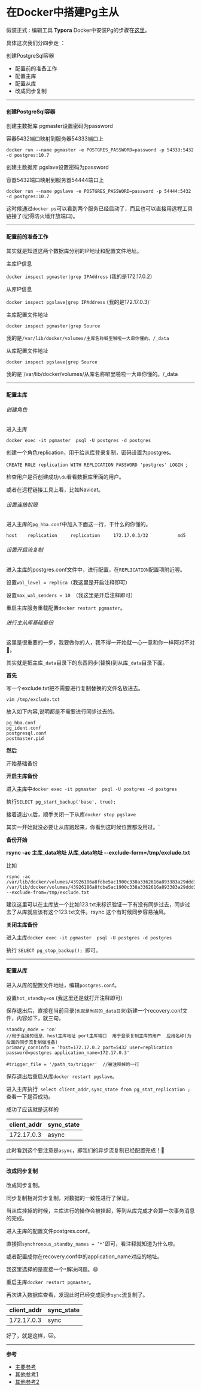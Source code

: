 # **在Docker中搭建Pg主从**

假装正式 :   编辑工具 **Typora**                         Docker中安装Pg的步骤在[这里](https://github.com/Koooooo-7/Koy-s-library/blob/master/Docker%E5%AE%89%E8%A3%85PostgreSql.md)。

具体这次我们分四步走 ：

创建PostgreSql容器

- 配置前的准备工作
- 配置主库
- 配置从库
- 改成同步复制

------

#### 创建PostgreSql容器

创建主数据库 pgmaster设置密码为password

容器5432端口映射到服务器54333端口上

```
docker run --name pgmaster -e POSTGRES_PASSWORD=password -p 54333:5432 -d postgres:10.7
```



创建主数据库 pgslave设置密码为password

容器5432端口映射到服务器54444端口上

```
docker run --name pgslave -e POSTGRES_PASSWORD=password -p 54444:5432 -d postgres:10.7
```

这时候通过`docker ps`可以看到两个服务已经启动了，而且也可以直接用远程工具链接了(记得防火墙开放端口)。

------

#### 配置前的准备工作

其实就是知道这两个数据库分别的IP地址和配置文件地址。

主库IP信息

`docker inspect pgmaster|grep IPAddress`  (我的是172.17.0.2)

从库IP信息

`docker inspect pgslave|grep IPAddress`  (我的是172.17.0.3)`

主库配置文件地址

`docker inspect pgmaster|grep Source`

我的是`/var/lib/docker/volumes/主库名称噼里啪啦一大串你懂的。/_data`

从库配置文件地址

`docker inspect pgslave|grep Source`

我的是`/var/lib/docker/volumes/从库名称噼里啪啦一大串你懂的。/_data

------



#### 配置主库

###### 创建角色

进入主库

`docker exec -it pgmaster  psql -U postgres -d postgres`

创建一个角色replication，用于给从库登录复制，密码设置为postgres。

`CREATE ROLE replication WITH REPLICATION PASSWORD 'postgres' LOGIN `;

检查用户是否创建成功`\du`看看数据库里面的用户。

或者在远程链接工具上看，比如Navicat。

###### 设置连接权限

进入主库的`pg_hba.conf`中加入下面这一行，干什么的你懂的。

`host    replication     replication     172.17.0.3/32           md5`

###### 设置开启流复制

进入主库的postgres.conf文件中，进行配置，在`REPLICATION`配置项附近喔。

设置`wal_level = replica`（我这里是开启注释即可）

设置`max_wal_senders = 10 `（我这里是开启注释即可）

重启主库服务重载配置`decker restart pgmaster`。

###### 进行主从库基础备份

这里是很重要的一步，我要做你的人，我不得一开始就一心一意和你一样阿对不对:dog:。

其实就是把主库`_data`目录下的东西同步(替换)到从库`_data`目录下面。

**首先**

写一个exclude.txt把不需要进行复制替换的文件名放进去。

`vim /tmp/exclude.txt`

放入如下内容,说明都是不需要进行同步过去的。

```
pg_hba.conf
pg_ident.conf
postgresql.conf
postmaster.pid
```

**然后**

开始基础备份

**开启主库备份**

进入主库中`docker exec -it pgmaster  psql -U postgres -d postgres`

执行`SELECT pg_start_backup('base', true);`

接着退出`\q`后，顺手关闭一下从库`docker stop pgslave`

其实一开始就没必要让从库跑起来，你看到这时候位置都没用过。`

**备份开始**

**rsync -ac 主库_data地址     从库_data地址   --exclude-form=/tmp/exclude.txt**

比如

```
rsync -ac /var/lib/docker/volumes/43926186a8fdbe5ac1900c338a3362616a893383a29ddd3878594fa3b2d446b5/_data
/var/lib/docker/volumes/43926186a8fdbe5ac1900c338a3362616a893383a29ddd3878594fa3b2d446b5/_data  --exclude-from=/tmp/exclude.txt
```

建议这里可以在主库放一个比如123.txt来标识验证一下有没有同步过去，同步过去了从库就应该有这个123.txt文件。rsync 这个有时候同步容易抽风。

**关闭主库备份**

进入主库`docker exec -it pgmaster  psql -U postgres -d postgres`

执行 `SELECT pg_stop_backup(); `即可。

------

#### 配置从库

进入从库的配置文件地址，编辑`postgres.conf`。

设置`hot_standby=on` (我这里还是就打开注释即可)

保存退出后，直接在当前目录(`也就是当前的_data目录`)新建一个recovery.conf文件，内容如下，就三句。

```
standby_mode = 'on'
//用于连接的信息，host主库地址 port主库端口  用于登录复制主库的用户  应用名称(为后面的同步流复制做准备)
primary_conninfo = 'host=172.17.0.2 port=5432 user=replication password=postgres application_name=172.17.0.3'

#trigger_file = '/path_to/trigger'  //被注释掉的一行
```

保存退出后重启从库`docker restart pgslave`。

进入主库执行` select client_addr,sync_state from pg_stat_replication ;`查看一下是否成功。

成功了应该就是这样的

| client_addr | sync_state |
| ----------- | ---------- |
| 172.17.0.3  | async      |

此时看到这个要注意是`async`，即我们的异步流复制已经配置完成！:white_flower:

------



#### 改成同步复制

改成同步复制。

同步复制相对异步复制，对数据的一致性进行了保证。

当从库挂掉的时候，主库进行的操作会被挂起，等到从库完成才会算一次事务消息的完成。

 进入主库的配置文件postgres.conf。

直接把`synchronous_standby_names = ‘*’`即可，看注释就知道为什么啦。

或者配置成你在recovery.conf中的application_name对应的地址。

我这里选择的是直接一个`*`解决问题。:smile:

重启主库`docker restart pgmaster`。

再次进入数据库查看，发现此时已经变成同步`sync`流复制了。

| client_addr | sync_state |
| ----------- | ---------- |
| 172.17.0.3  | sync       |

好了，就是这样，:cat:。

------

**参考**

- [主要参考](<https://www.cnblogs.com/cxy486/p/5164612.html>)
- [其他参考1](<https://www.cnblogs.com/mchina/archive/2012/05/26/2518350.html>)
- [其他参考2](<https://yq.aliyun.com/ask/3177>)

